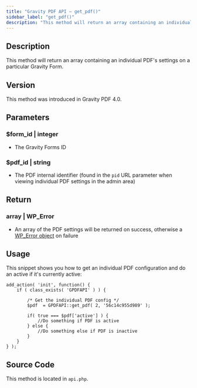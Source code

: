 ```yaml
---
title: "Gravity PDF API – get_pdf()"
sidebar_label: "get_pdf()"
description: "This method will return an array containing an individual PDF's settings on a particular Gravity Form. "
---
```


## Description

This method will return an array containing an individual PDF's settings on a particular Gravity Form.

## Version

This method was introduced in Gravity PDF 4.0.

## Parameters

### $form\_id \| integer
* The Gravity Forms ID

### $pdf\_id \| string
* The PDF internal identifier (found in the `pid` URL parameter when viewing individual PDF settings in the admin area)

## Return

### array \| WP\_Error
* An array of the PDF settings will be returned on success, otherwise a [WP\_Error object](https://codex.wordpress.org/Class_Reference/WP_Error) on failure

## Usage

This snippet shows you how to get an individual PDF configuration and do an active if it's currently active:

```
add_action( 'init', function() {
    if ( class_exists( 'GPDFAPI' ) ) {

        /* Get the individual PDF config */
        $pdf  = GPDFAPI::get_pdf( 2, '56c14c955d989' );

        if( true === $pdf['active'] ) {
            //Do something if PDF is active
        } else {
            //Do something else if PDF is inactive
        }
    }
} );
```

## Source Code

This method is located in `api.php`.
